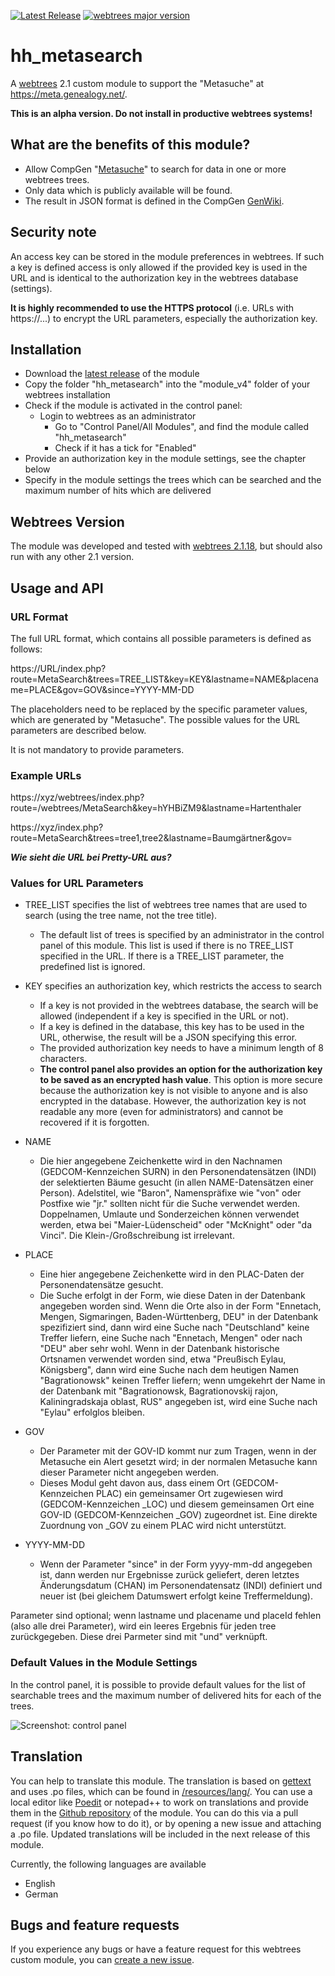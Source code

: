 [![Latest Release](https://img.shields.io/github/v/release/Hartenthaler/hh_metasearch?display_name=tag)](https://github.com/Hartenthaler/hh_metasearch/releases/latest)
[![webtrees major version](https://img.shields.io/badge/webtrees-v2.1.x-green)](https://webtrees.net/download)

# hh_metasearch
A [webtrees](https://webtrees.net) 2.1 custom module to support the "Metasuche" at https://meta.genealogy.net/.

**This is an alpha version. Do not install in productive webtrees systems!**

## What are the benefits of this module?
+ Allow CompGen "[Metasuche](https://meta.genealogy.net/)" to search for data in one or more webtrees trees.
+ Only data which is publicly available will be found.
+ The result in JSON format is defined in the CompGen [GenWiki](https://wiki.genealogy.net/Metasuche/neue_Schnittstelle). 

## Security note
An access key can be stored in the module preferences in webtrees. If such a key is defined access is only allowed if the provided key is used in the URL and is identical to the authorization key in the webtrees database (settings). 

**It is highly recommended to use the HTTPS protocol** (i.e. URLs with https://...) to encrypt the URL parameters, especially the authorization key.

## Installation
+ Download the [latest release](https://github.com/Hartenthaler/hh_metasearch/releases/latest) of the module
+ Copy the folder "hh_metasearch" into the "module_v4" folder of your webtrees installation
+ Check if the module is activated in the control panel:
  + Login to webtrees as an administrator
	+ Go to "Control Panel/All Modules", and find the module called "hh_metasearch"
	+ Check if it has a tick for "Enabled"
+ Provide an authorization key in the module settings, see the chapter below
+ Specify in the module settings the trees which can be searched and the maximum number of hits which are delivered

## Webtrees Version
The module was developed and tested with [webtrees 2.1.18](https://webtrees.net/download), but should also run with any other 2.1 version.

## Usage and API

### URL Format
The full URL format, which contains all possible parameters is defined as follows:

https://URL/index.php?route=MetaSearch&trees=TREE_LIST&key=KEY&lastname=NAME&placename=PLACE&gov=GOV&since=YYYY-MM-DD

The placeholders need to be replaced by the specific parameter values, which are generated by "Metasuche". The possible values for the URL parameters are described below.

It is not mandatory to provide parameters.

### Example URLs  
https://xyz/webtrees/index.php?route=/webtrees/MetaSearch&key=hYHBiZM9&lastname=Hartenthaler

https://xyz/index.php?route=MetaSearch&trees=tree1,tree2&lastname=Baumgärtner&gov=

***Wie sieht die URL bei Pretty-URL aus?***

### Values for URL Parameters
* TREE_LIST specifies the list of webtrees tree names that are used to search (using the tree name, not the tree title).
  * The default list of trees is specified by an administrator in the control panel of this module. This list is used if there is no TREE_LIST specified in the URL. If there is a TREE_LIST parameter, the predefined list is ignored.

* KEY specifies an authorization key, which restricts the access to search
  * If a key is not provided in the webtrees database, the search will be allowed (independent if a key is specified in the URL or not).
  * If a key is defined in the database, this key has to be used in the URL, otherwise, the result will be a JSON specifying this error.
  * The provided authorization key needs to have a minimum length of 8 characters.
  * **The control panel also provides an option for the authorization key to be saved as an encrypted hash value**. This option is more secure because the authorization key is not visible to anyone and is also encrypted in the database. However, the authorization key is not readable any more (even for administrators) and cannot be recovered if it is forgotten.

* NAME
  * Die hier angegebene Zeichenkette wird in den Nachnamen (GEDCOM-Kennzeichen SURN) in den Personendatensätzen (INDI) der selektierten Bäume gesucht (in allen NAME-Datensätzen einer Person). Adelstitel, wie "Baron", Namenspräfixe wie "von" oder Postfixe wie "jr." sollten nicht für die Suche verwendet werden. Doppelnamen, Umlaute und Sonderzeichen können verwendet werden, etwa bei "Maier-Lüdenscheid" oder "McKnight" oder "da Vinci". Die Klein-/Großschreibung ist irrelevant.

* PLACE
  * Eine hier angegebene Zeichenkette wird in den PLAC-Daten der Personendatensätze gesucht.
  * Die Suche erfolgt in der Form, wie diese Daten in der Datenbank angegeben worden sind. Wenn die Orte also in der Form "Ennetach, Mengen, Sigmaringen, Baden-Württenberg, DEU" in der Datenbank spezifiziert sind, dann wird eine Suche nach "Deutschland" keine Treffer liefern, eine Suche nach "Ennetach, Mengen" oder nach "DEU" aber sehr wohl. Wenn in der Datenbank historische Ortsnamen verwendet worden sind, etwa "Preußisch Eylau, Königsberg", dann wird eine Suche nach dem heutigen Namen "Bagrationowsk" keinen Treffer liefern; wenn umgekehrt der Name in der Datenbank mit "Bagrationowsk, Bagrationovskij rajon, Kaliningradskaja oblast, RUS" angegeben ist, wird eine Suche nach "Eylau" erfolglos bleiben.

* GOV
  * Der Parameter mit der GOV-ID kommt nur zum Tragen, wenn in der Metasuche ein Alert gesetzt wird; in der normalen Metasuche kann dieser Parameter nicht angegeben werden.
  * Dieses Modul geht davon aus, dass einem Ort (GEDCOM-Kennzeichen PLAC) ein gemeinsamer Ort zugewiesen wird (GEDCOM-Kennzeichen _LOC) und diesem gemeinsamen Ort eine GOV-ID (GEDCOM-Kennzeichen _GOV) zugeordnet ist. Eine direkte Zuordnung von _GOV zu einem PLAC wird nicht unterstützt.

* YYYY-MM-DD
  * Wenn der Parameter "since" in der Form yyyy-mm-dd angegeben ist, dann werden nur Ergebnisse zurück geliefert, deren letztes Änderungsdatum (CHAN) im Personendatensatz (INDI) definiert und neuer ist (bei gleichem Datumswert erfolgt keine Treffermeldung).

Parameter sind optional; wenn lastname und placename und placeId fehlen (also alle drei Parameter), wird ein leeres Ergebnis für jeden tree zurückgegeben. Diese drei Parmeter sind mit "und" verknüpft.

### Default Values in the Module Settings
In the control panel, it is possible to provide default values for the list of searchable trees and the maximum number of delivered hits for each of the trees.

![Screenshot: control panel](resources/docs/screenshot_control_panel.png)

## Translation
You can help to translate this module. The translation is based on [gettext](https://en.wikipedia.org/wiki/Gettext) and uses .po files, which can be found in [/resources/lang/](https://github.com/Hartenthaler/hh_metasearch/tree/main/resources/lang). You can use a local editor like [Poedit](https://poedit.net/) or notepad++ to work on translations and provide them in the [Github repository](https://github.com/Hartenthaler/hh_metasearch) of the module. You can do this via a pull request (if you know how to do it), or by opening a new issue and attaching a .po file. Updated translations will be included in the next release of this module.

Currently, the following languages are available
+ English
+ German

## Bugs and feature requests
If you experience any bugs or have a feature request for this webtrees custom module, you can [create a new issue](https://github.com/Hartenthaler/hh_metasearch/issues).
